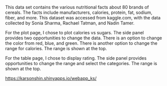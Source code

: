 This data set contains the various nutritional facts about 80 brands of cereals. 
The facts include manufacturers, calories, protein, fat, sodium, fiber, and more. 
This dataset was accessed from kaggle.com, with the data collected by Sonia Sharma, Rachael Tatman, and Nadin Tamer.

For the plot page, I chose to plot calories vs sugars.
The side panel provides two opportunities to change the data. 
There is an option to change the color from red, blue, and green.
There is another option to change the range for calories.
The range is shown at the top.

For the table page, I chose to display rating.
The side panel provides opportunities to change the range 
and select the categories. The range is shown at the top. 

https://karsonshin.shinyapps.io/webapp_ks/
